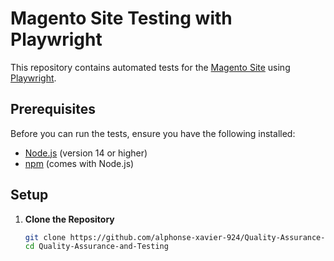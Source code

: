 # Magento Site Testing with Playwright

This repository contains automated tests for the [Magento Site](https://magento.softwaretestingboard.com/) using [Playwright](https://playwright.dev/).

## Prerequisites

Before you can run the tests, ensure you have the following installed:

- [Node.js](https://nodejs.org/) (version 14 or higher)
- [npm](https://www.npmjs.com/) (comes with Node.js)

## Setup

1. **Clone the Repository**

   ```bash
   git clone https://github.com/alphonse-xavier-924/Quality-Assurance-and-Testing.git
   cd Quality-Assurance-and-Testing
